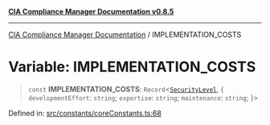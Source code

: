 [**CIA Compliance Manager Documentation v0.8.5**](../README.md)

***

[CIA Compliance Manager Documentation](../globals.md) / IMPLEMENTATION\_COSTS

# Variable: IMPLEMENTATION\_COSTS

> `const` **IMPLEMENTATION\_COSTS**: `Record`\<[`SecurityLevel`](../type-aliases/SecurityLevel.md), \{ `developmentEffort`: `string`; `expertise`: `string`; `maintenance`: `string`; \}\>

Defined in: [src/constants/coreConstants.ts:68](https://github.com/Hack23/cia-compliance-manager/blob/b799ef22d9067d09cc69eaeddf109ac9dcdce934/src/constants/coreConstants.ts#L68)
